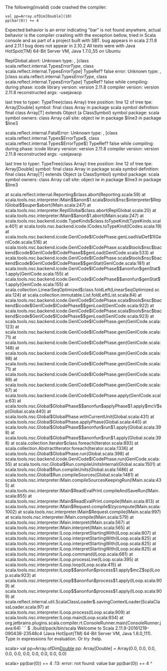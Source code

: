 The following(invalid) code crashed the compiler:

    val pp=Array.ofDim[Double](10)
    pp(bar(0)) += 4

Expected behavior is an error indicating "bar" is not found anywhere,
actual behavior is the compiler crashing with the exception bellow, tried in Scala console and as part of a project built with SBT. 
bug appears in scala 2.11.8 and 2.11.1 bug does not appear in 2.10.2
All tests were with Java HotSpot(TM) 64-Bit Server VM, Java 1.7.0_55
on Ubuntu

ReplGlobal.abort: Unknown type: <error>, <error> [class scala.reflect.internal.Types$ErrorType$, class scala.reflect.internal.Types$ErrorType$] TypeRef? false
error:
  Unknown type: <error>, <error> [class scala.reflect.internal.Types$ErrorType$, class scala.reflect.internal.Types$ErrorType$] TypeRef? false
     while compiling: <console>
        during phase: icode
     library version: version 2.11.8
    compiler version: version 2.11.8
  reconstructed args: -usejavacp

  last tree to typer: TypeTree(class Array)
       tree position: line 12 of <console>
            tree tpe: Array[Double]
              symbol: final class Array in package scala
   symbol definition: final class Array[T] extends Object (a ClassSymbol)
      symbol package: scala
       symbol owners: class Array
           call site: object iw in package $line3 in package $line3

<Cannot read source file>
scala.reflect.internal.FatalError: 
  Unknown type: <error>, <error> [class scala.reflect.internal.Types$ErrorType$, class scala.reflect.internal.Types$ErrorType$] TypeRef? false
     while compiling: <console>
        during phase: icode
     library version: version 2.11.8
    compiler version: version 2.11.8
  reconstructed args: -usejavacp

  last tree to typer: TypeTree(class Array)
       tree position: line 12 of <console>
            tree tpe: Array[Double]
              symbol: final class Array in package scala
   symbol definition: final class Array[T] extends Object (a ClassSymbol)
      symbol package: scala
       symbol owners: class Array
           call site: object iw in package $line3 in package $line3

<Cannot read source file>
	at scala.reflect.internal.Reporting$class.abort(Reporting.scala:59)
	at scala.tools.nsc.interpreter.IMain$$anon$1.scala$tools$nsc$interpreter$ReplGlobal$$super$abort(IMain.scala:247)
	at scala.tools.nsc.interpreter.ReplGlobal$class.abort(ReplGlobal.scala:20)
	at scala.tools.nsc.interpreter.IMain$$anon$1.abort(IMain.scala:247)
	at scala.tools.nsc.backend.icode.TypeKinds$class.toTypeKind(TypeKinds.scala:401)
	at scala.tools.nsc.backend.icode.ICodes.toTypeKind(ICodes.scala:19)
	at scala.tools.nsc.backend.icode.GenICode$ICodePhase.genLoadValDef$1(GenICode.scala:516)
	at scala.tools.nsc.backend.icode.GenICode$ICodePhase.scala$tools$nsc$backend$icode$GenICode$ICodePhase$$genLoad(GenICode.scala:533)
	at scala.tools.nsc.backend.icode.GenICode$ICodePhase.scala$tools$nsc$backend$icode$GenICode$ICodePhase$$genStat(GenICode.scala:181)
	at scala.tools.nsc.backend.icode.GenICode$ICodePhase$$anonfun$genStat$1.apply(GenICode.scala:155)
	at scala.tools.nsc.backend.icode.GenICode$ICodePhase$$anonfun$genStat$1.apply(GenICode.scala:155)
	at scala.collection.LinearSeqOptimized$class.foldLeft(LinearSeqOptimized.scala:124)
	at scala.collection.immutable.List.foldLeft(List.scala:84)
	at scala.tools.nsc.backend.icode.GenICode$ICodePhase.scala$tools$nsc$backend$icode$GenICode$ICodePhase$$genLoad(GenICode.scala:922)
	at scala.tools.nsc.backend.icode.GenICode$ICodePhase.scala$tools$nsc$backend$icode$GenICode$ICodePhase$$genLoad(GenICode.scala:923)
	at scala.tools.nsc.backend.icode.GenICode$ICodePhase.gen(GenICode.scala:123)
	at scala.tools.nsc.backend.icode.GenICode$ICodePhase.gen(GenICode.scala:71)
	at scala.tools.nsc.backend.icode.GenICode$ICodePhase.gen(GenICode.scala:148)
	at scala.tools.nsc.backend.icode.GenICode$ICodePhase.gen(GenICode.scala:98)
	at scala.tools.nsc.backend.icode.GenICode$ICodePhase.gen(GenICode.scala:71)
	at scala.tools.nsc.backend.icode.GenICode$ICodePhase.gen(GenICode.scala:89)
	at scala.tools.nsc.backend.icode.GenICode$ICodePhase.gen(GenICode.scala:67)
	at scala.tools.nsc.backend.icode.GenICode$ICodePhase.apply(GenICode.scala:63)
	at scala.tools.nsc.Global$GlobalPhase$$anonfun$applyPhase$1.apply$mcV$sp(Global.scala:440)
	at scala.tools.nsc.Global$GlobalPhase.withCurrentUnit(Global.scala:431)
	at scala.tools.nsc.Global$GlobalPhase.applyPhase(Global.scala:440)
	at scala.tools.nsc.Global$GlobalPhase$$anonfun$run$1.apply(Global.scala:398)
	at scala.tools.nsc.Global$GlobalPhase$$anonfun$run$1.apply(Global.scala:398)
	at scala.collection.Iterator$class.foreach(Iterator.scala:893)
	at scala.collection.AbstractIterator.foreach(Iterator.scala:1336)
	at scala.tools.nsc.Global$GlobalPhase.run(Global.scala:398)
	at scala.tools.nsc.backend.icode.GenICode$ICodePhase.run(GenICode.scala:55)
	at scala.tools.nsc.Global$Run.compileUnitsInternal(Global.scala:1501)
	at scala.tools.nsc.Global$Run.compileUnits(Global.scala:1486)
	at scala.tools.nsc.Global$Run.compileSources(Global.scala:1481)
	at scala.tools.nsc.interpreter.IMain.compileSourcesKeepingRun(IMain.scala:435)
	at scala.tools.nsc.interpreter.IMain$ReadEvalPrint.compileAndSaveRun(IMain.scala:855)
	at scala.tools.nsc.interpreter.IMain$ReadEvalPrint.compile(IMain.scala:813)
	at scala.tools.nsc.interpreter.IMain$Request.compile$lzycompute(IMain.scala:1002)
	at scala.tools.nsc.interpreter.IMain$Request.compile(IMain.scala:997)
	at scala.tools.nsc.interpreter.IMain.compile(IMain.scala:579)
	at scala.tools.nsc.interpreter.IMain.interpret(IMain.scala:567)
	at scala.tools.nsc.interpreter.IMain.interpret(IMain.scala:565)
	at scala.tools.nsc.interpreter.ILoop.interpretStartingWith(ILoop.scala:807)
	at scala.tools.nsc.interpreter.ILoop.interpretStartingWith(ILoop.scala:825)
	at scala.tools.nsc.interpreter.ILoop.interpretStartingWith(ILoop.scala:825)
	at scala.tools.nsc.interpreter.ILoop.interpretStartingWith(ILoop.scala:825)
	at scala.tools.nsc.interpreter.ILoop.command(ILoop.scala:681)
	at scala.tools.nsc.interpreter.ILoop.processLine(ILoop.scala:395)
	at scala.tools.nsc.interpreter.ILoop.loop(ILoop.scala:415)
	at scala.tools.nsc.interpreter.ILoop$$anonfun$process$1.apply$mcZ$sp(ILoop.scala:923)
	at scala.tools.nsc.interpreter.ILoop$$anonfun$process$1.apply(ILoop.scala:909)
	at scala.tools.nsc.interpreter.ILoop$$anonfun$process$1.apply(ILoop.scala:909)
	at scala.reflect.internal.util.ScalaClassLoader$.savingContextLoader(ScalaClassLoader.scala:97)
	at scala.tools.nsc.interpreter.ILoop.process(ILoop.scala:909)
	at scala.tools.nsc.interpreter.ILoop.main(ILoop.scala:934)
	at org.jetbrains.plugins.scala.compiler.rt.ConsoleRunner.main(ConsoleRunner.java:64)
```
$ ./build/pack/bin/scala
Welcome to Scala 2.11.9-20161219-090438-23548c4 (Java HotSpot(TM) 64-Bit Server VM, Java 1.8.0_111).
Type in expressions for evaluation. Or try :help.

scala> val pp=Array.ofDim[Double](10)
pp: Array[Double] = Array(0.0, 0.0, 0.0, 0.0, 0.0, 0.0, 0.0, 0.0, 0.0, 0.0)

scala> pp(bar(0)) += 4
<console>:13: error: not found: value bar
       pp(bar(0)) += 4
          ^
```
